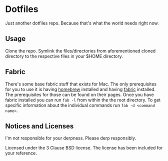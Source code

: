 # Dotfiles
Just another dotfiles repo. Because that's what the world needs right now.

## Usage
Clone the repo. Symlink the files/directories from aforementioned
cloned directory to the respective files in your $HOME directory.

## Fabric
There's some base fabric stuff that exists for Mac. The only
prerequisites for you to use it is having [homebrew](http://brew.sh/) installed
and having [fabric](http://www.fabfile.org/) installed. The prerequisites
for those can be found on their pages. Once you have fabric installed you can
run `fab -l` from within the the root directory. To get specific
information about the individual commands run `fab -d <command name>`.

## Notices and Licenses
I'm not responsible for your derpness. Please derp responsibly.

Licensed under the 3 Clause BSD license. The license has been
included for your reference.
